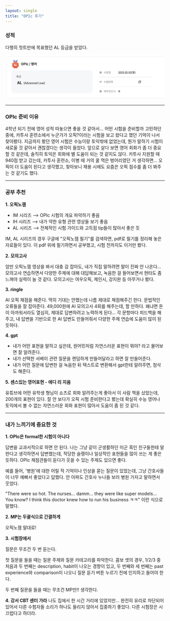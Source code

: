 ```yaml
---
layout: single
title: "OPIc 후기"
---
```


### 성적

다행히 첫트만에 목표했던 AL 등급을 받았다.

![Grade](../images/2025-02-09-OPIc/grade.png)

---

### OPIc 준비 이유

4학년 되기 전에 영어 성적 따놓으면 좋을 것 같아서... 어떤 시험을 준비할까 고민하던 중에, 카투사 훈련소에서 누군가가 오픽?이라는 시험을 보고 왔다고 했던 기억이 나서 찾아봤다. 지금까지 봤던 영어 시험은 수능이랑 토익밖에 없었는데, 뭔가 말하기 시험이 새로울 것 같아서 괜찮겠다는 생각이 들었다. 앞으로 살다 보면 영어 회화가 좀 더 중요할 것 같은데, 솔직히 토익은 회화에 별 도움이 되는 것 같지도 않다. 카투사 지원할 때 940점 받고 갔는데, 카투사 훈련소, 이병 때 거의 꿀 먹은 벙어리였던 거 생각하면... 오픽이 더 도움이 된다고 생각했고, 찾아보니 채용 시에도 요즘은 오픽 점수를 좀 더 봐주는 것 같기도 했다.

---

### 공부 추천

**1. 오픽노잼**
- IM 시리즈 ⟶ OPIc 시험의 개요 파악하기 좋음
- IH 시리즈 ⟶ 내가 약한 유형 관련 영상들 보기 좋음
- AL 시리즈 ⟶ 전체적인 시험 가이드와 고득점 tip들이 많아서 좋은 듯

IM, AL 시리즈의 경우 구글에 "오픽노잼 필기"를 검색하면, pdf로 필기를 정리해 놓은 자료들이 있다. 이 pdf 위에 필기하면서 공부했고, 시험 전까지도 이거만 봤다.

**2. 모의고사**

암만 오픽노잼 영상을 봐서 대충 감 잡아도, 내가 직접 말하려면 말이 진짜 안 나온다... 모의고사 연습하면서 다양한 주제에 대해 대답해보고, 녹음한 걸 들어보면서 현타도 좀 느껴야 실력이 늘 것 같다. 모의고사는 여우오픽, 제인시, 강지완 등 아무거나 봤다.

**3. ringle**

AI 오픽 채점을 해준다. 딱히 기대는 안했는데 나름 제대로 채점해주긴 한다. 문법적인 오류들을 잘 잡아준다. 49,000원에 AI 모의고사 4회를 해주는데, 할 만하다. 왜냐면 돈이 아까워서라도 열심히, 제대로 답변하려고 노력하게 된다... 각 문항마다 피드백을 해주고, 내 답변을 기반으로 한 AI 답변도 만들어줘서 다양한 주제 연습에 도움이 많이 된 듯하다.

**4. gpt**

- 내가 어떤 표현을 말하고 싶은데, 원어민처럼 자연스러운 표현이 뭐야? 라고 물어보면 잘 알려준다.
- 내가 선택한 서베이 관련 질문을 랜덤하게 만들어달라고 하면 잘 만들어준다.
- 내가 어떤 질문에 답변한 걸 녹음한 뒤 텍스트로 변환해서 gpt한테 알려주면, 첨삭도 해준다.

**5. 센스있는 영어표현 - 에디 리 지음**

유튜브에 어떤 유학생 형님이 쇼츠로 회화 알려주는게 좋아서 이 사람 책을 샀었는데, 200개의 표현이 있다. 잘 안 보다가 오픽 시험 준비한다고 봤는데 확실히 수능 영어나 토익에서 볼 수 없는 자연스러운 회화 표현이 많아서 도움이 좀 된 것 같다. 

---

### 내가 느끼기에 중요한 것

**1. OPIc은 formal한 시험이 아니다**

답변을 교과서적으로 하면 안 된다. 나는 그냥 같이 군생활하던 미군 흑인 친구들한테 말한다고 생각하면서 답변했는데, 적당한 슬랭이나 일상적인 표현들을 많이 쓰는 게 좋은 듯하다. OPIc 채점관들이 듣다가 웃을 수 있는 주제도 있으면 좋다.

예를 들어, '병원'에 대한 어릴 적 기억이나 인상을 묻는 질문이 있었는데, 그냥 간호사들이 너무 예뻐서 좋았다고 답했다. 안 아파도 간호사 누나들 보러 병원 가자고 말하면서 웃었다.

"There were so hot. The nurses... damm... they were like super models... You know? I think this doctor knew how to run his business ㅋㅋ" 이런 식으로 말했다.

**2. MP는 두괄식으로 간결하게**

오픽노잼 말대로!

**3. 시험장에서**

질문은 무조건 두 번 듣는다.

첫 질문을 들을 때는 질문 주제와 질문 카테고리를 파악한다. 콤보 셋의 경우, 1/2/3 중 처음과 두 번째는 description, habit이 나오는 경향이 있고, 두 번째와 세 번째는 past experience와 comparison이 나오니 질문 듣기 버튼 누르기 전에 인지하고 들어야 한다.

두 번째 질문을 들을 때는 무조건 MP만!! 생각한다.

**4. 강서 CBT 센터 가라**
나도 집에서 한 시간 거리에 있었지만... 완전히 유리로 차단되어 있어서 다른 수험자들 소리가 하나도 들리지 않아서 집중하기 좋았다. 다른 시험장은 시끄럽다고 하더라.
